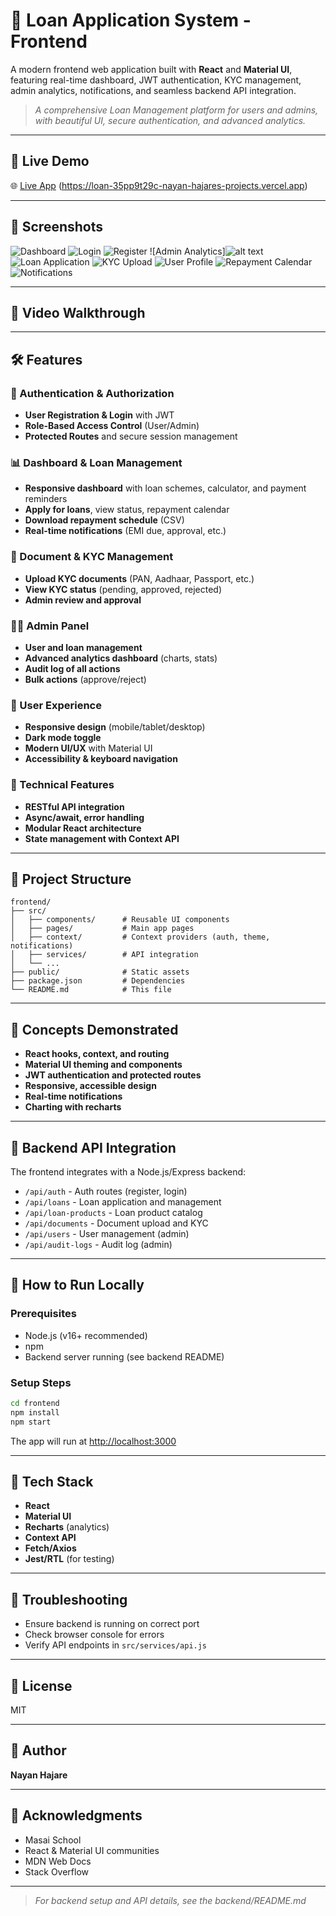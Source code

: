 # 📝 Loan Application System - Frontend

A modern frontend web application built with **React** and **Material UI**, featuring real-time dashboard, JWT authentication, KYC management, admin analytics, notifications, and seamless backend API integration.

> *A comprehensive Loan Management platform for users and admins, with beautiful UI, secure authentication, and advanced analytics.*

---

## 🚀 Live Demo

🌐 [Live App](#) (https://loan-35pp9t29c-nayan-hajares-projects.vercel.app)

---

## 📸 Screenshots

![Dashboard](src/assets/2025-07-19.png)
![Login](src/assets/2025-07-19%20(1).png)
![Register](src/assets/2025-07-19%20(2).png)
![Admin Analytics]![alt text](src/assets/image.png)
![Loan Application](src/assets/2025-07-19%20(4).png)
![KYC Upload](src/assets/2025-07-19%20(5).png)
![User Profile](src/assets/2025-07-19%20(6).png)
![Repayment Calendar](src/assets/2025-07-19%20(7).png)
![Notifications](src/assets/2025-07-19%20(8).png)

---

## 🎥 Video Walkthrough

<!-- Add a link to your video demo here -->

---

## 🛠 Features

### 🔐 Authentication & Authorization
* **User Registration & Login** with JWT
* **Role-Based Access Control** (User/Admin)
* **Protected Routes** and secure session management

### 📊 Dashboard & Loan Management
* **Responsive dashboard** with loan schemes, calculator, and payment reminders
* **Apply for loans**, view status, repayment calendar
* **Download repayment schedule** (CSV)
* **Real-time notifications** (EMI due, approval, etc.)

### 📁 Document & KYC Management
* **Upload KYC documents** (PAN, Aadhaar, Passport, etc.)
* **View KYC status** (pending, approved, rejected)
* **Admin review and approval**

### 🧑‍💼 Admin Panel
* **User and loan management**
* **Advanced analytics dashboard** (charts, stats)
* **Audit log of all actions**
* **Bulk actions** (approve/reject)

### 🎨 User Experience
* **Responsive design** (mobile/tablet/desktop)
* **Dark mode toggle**
* **Modern UI/UX** with Material UI
* **Accessibility & keyboard navigation**

### 🔧 Technical Features
* **RESTful API integration**
* **Async/await, error handling**
* **Modular React architecture**
* **State management with Context API**

---

## 📁 Project Structure

```
frontend/
├── src/
│   ├── components/      # Reusable UI components
│   ├── pages/           # Main app pages
│   ├── context/         # Context providers (auth, theme, notifications)
│   ├── services/        # API integration
│   └── ...
├── public/              # Static assets
├── package.json         # Dependencies
└── README.md            # This file
```

---

## 🧠 Concepts Demonstrated
* **React hooks, context, and routing**
* **Material UI theming and components**
* **JWT authentication and protected routes**
* **Responsive, accessible design**
* **Real-time notifications**
* **Charting with recharts**

---

## 🔌 Backend API Integration

The frontend integrates with a Node.js/Express backend:
* `/api/auth` - Auth routes (register, login)
* `/api/loans` - Loan application and management
* `/api/loan-products` - Loan product catalog
* `/api/documents` - Document upload and KYC
* `/api/users` - User management (admin)
* `/api/audit-logs` - Audit log (admin)

---

## 🧪 How to Run Locally

### Prerequisites
* Node.js (v16+ recommended)
* npm
* Backend server running (see backend README)

### Setup Steps
```bash
cd frontend
npm install
npm start
```
The app will run at [http://localhost:3000](http://localhost:3000)

---

## 🧱 Tech Stack
* **React**
* **Material UI**
* **Recharts** (analytics)
* **Context API**
* **Fetch/Axios**
* **Jest/RTL** (for testing)

---

## 🐛 Troubleshooting
* Ensure backend is running on correct port
* Check browser console for errors
* Verify API endpoints in `src/services/api.js`

---

## 📄 License
MIT

---

## 👤 Author
**Nayan Hajare**

---

## 🙏 Acknowledgments
* Masai School
* React & Material UI communities
* MDN Web Docs
* Stack Overflow

---

> *For backend setup and API details, see the backend/README.md*
